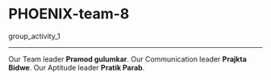 # PHOENIX-team-8
group_activity_1

---
Our Team leader <strong> Pramod gulumkar</strong>.
Our Communication leader <strong> Prajkta Bidwe</strong>.
Our Aptitude leader <strong> Pratik Parab</strong>.
